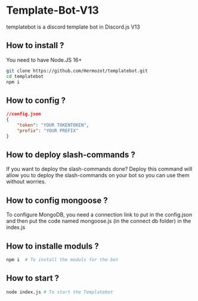 # Template-Bot-V13

templatebot is a discord template bot in Discord.js V13

## How to install ?

You need to have Node.JS 16+
``````bash
git clone https://github.com/Hermozot/templatebot.git
cd templatebot
npm i
``````

## How to config ?

```json
//config.json
{
    "token": "YOUR TOKENTOKEN",
    "prefix": "YOUR PREFIX"
}
```
## How to deploy slash-commands ?
If you want to deploy the slash-commands done? Deploy this command will allow you to deploy the slash-commands on your bot so you can use them without worries.


## How to config mongoose ?
To configure MongoDB, you need a connection link to put in the config.json and then put the code named mongoose.js (in the connect db folder) in the index.js

## How to installe moduls ?
```bash
npm i  # To install the moduls for the bot
```

## How to start ?
```bash
node index.js # To start the Templatebot
```
